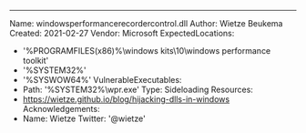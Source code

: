 ---
Name: windowsperformancerecordercontrol.dll
Author: Wietze Beukema
Created: 2021-02-27
Vendor: Microsoft
ExpectedLocations:
- '%PROGRAMFILES(x86)%\windows kits\10\windows performance toolkit'
- '%SYSTEM32%'
- '%SYSWOW64%'
VulnerableExecutables:
- Path: '%SYSTEM32%\wpr.exe'
  Type: Sideloading
Resources:
- https://wietze.github.io/blog/hijacking-dlls-in-windows
Acknowledgements:
- Name: Wietze
  Twitter: '@wietze'
